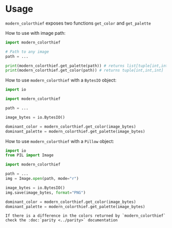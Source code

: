 # Usage

`modern_colorthief` exposes two functions `get_color` and `get_palette`

How to use with image path:

```python
import modern_colorthief

# Path to any image
path = ...

print(modern_colorthief.get_palette(path)) # returns list[tuple[int,int,int]]
print(modern_colorthief.get_color(path)) # returns tuple[int,int,int]


```

How to use `modern_colorthief` with a `BytesIO` object:

```python
import io

import modern_colorthief

path = ...

image_bytes = io.BytesIO()

dominant_color = modern_colorthief.get_color(image_bytes)
dominant_palette = modern_colorthief.get_palette(image_bytes)
```

How to use `modern_colorthief` with a `Pillow` object:

```python
import io
from PIL import Image

import modern_colorthief

path = ...
img = Image.open(path, mode="r")

image_bytes = io.BytesIO()
img.save(image_bytes, format="PNG")

dominant_color = modern_colorthief.get_color(image_bytes)
dominant_palette = modern_colorthief.get_palette(image_bytes)
```

```{eval-rst}
If there is a difference in the colors returned by `modern_colorthief` check the :doc:`parity <../parity>` documentation
```
